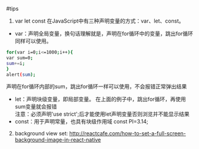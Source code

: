 #tips
1. var let const
在JavaScript中有三种声明变量的方式：var、let、const。

- var：声明全局变量，换句话理解就是，声明在for循环中的变量，跳出for循环同样可以使用。
```bash
for(var i=0;i<=1000;i++){
var sum=0;
sum+=i;
}
alert(sum);
```
声明在for循环内部的sum，跳出for循环一样可以使用，不会报错正常弹出结果<br>
- let：声明块级变量，即局部变量。
在上面的例子中，跳出for循环，再使用sum变量就会报错 <br>
注意：必须声明'use strict';后才能使用let声明变量否则浏览并不能显示结果<br>
- const：用于声明常量，也具有块级作用域
const PI=3.14;

2. background view set: http://reactcafe.com/how-to-set-a-full-screen-background-image-in-react-native
